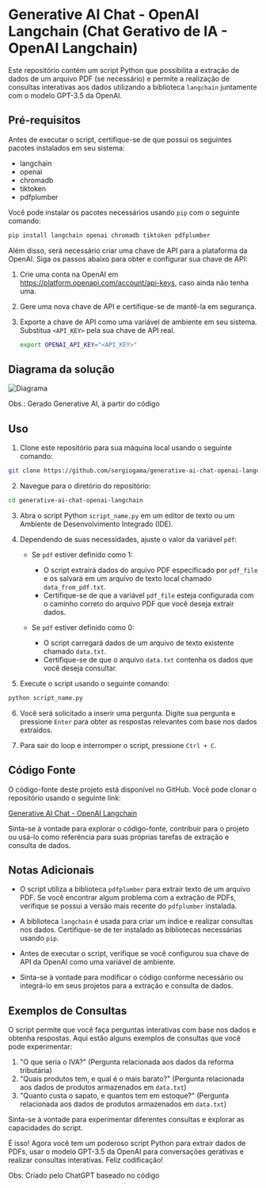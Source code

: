 # Generative AI Chat - OpenAI Langchain (Chat Gerativo de IA - OpenAI Langchain)

Este repositório contém um script Python que possibilita a extração de dados de um arquivo PDF (se necessário) e permite a realização de consultas interativas aos dados utilizando a biblioteca `langchain` juntamente com o modelo GPT-3.5 da OpenAI.

## Pré-requisitos

Antes de executar o script, certifique-se de que possui os seguintes pacotes instalados em seu sistema:

- langchain
- openai
- chromadb
- tiktoken
- pdfplumber

Você pode instalar os pacotes necessários usando `pip` com o seguinte comando:

```bash
pip install langchain openai chromadb tiktoken pdfplumber
```

Além disso, será necessário criar uma chave de API para a plataforma da OpenAI. Siga os passos abaixo para obter e configurar sua chave de API:

1. Crie uma conta na OpenAI em https://platform.openapi.com/account/api-keys, caso ainda não tenha uma.

2. Gere uma nova chave de API e certifique-se de mantê-la em segurança.

3. Exporte a chave de API como uma variável de ambiente em seu sistema. Substitua `<API_KEY>` pela sua chave de API real.

   ```bash
   export OPENAI_API_KEY="<API_KEY>"
   ```
## Diagrama da solução

![Diagrama](https://github.com/sergiogama/generative-ai-chat-openai-langchain/assets/7747903/1301a5aa-189f-4518-9a7c-31bf85a0069e)

Obs.: Gerado Generative AI, à partir do código

## Uso

1. Clone este repositório para sua máquina local usando o seguinte comando:

```bash
git clone https://github.com/sergiogama/generative-ai-chat-openai-langchain.git
```

2. Navegue para o diretório do repositório:

```bash
cd generative-ai-chat-openai-langchain
```

3. Abra o script Python `script_name.py` em um editor de texto ou um Ambiente de Desenvolvimento Integrado (IDE).

4. Dependendo de suas necessidades, ajuste o valor da variável `pdf`:

   - Se `pdf` estiver definido como 1:
     - O script extrairá dados do arquivo PDF especificado por `pdf_file` e os salvará em um arquivo de texto local chamado `data_from_pdf.txt`.
     - Certifique-se de que a variável `pdf_file` esteja configurada com o caminho correto do arquivo PDF que você deseja extrair dados.

   - Se `pdf` estiver definido como 0:
     - O script carregará dados de um arquivo de texto existente chamado `data.txt`.
     - Certifique-se de que o arquivo `data.txt` contenha os dados que você deseja consultar.

5. Execute o script usando o seguinte comando:

```bash
python script_name.py
```

6. Você será solicitado a inserir uma pergunta. Digite sua pergunta e pressione `Enter` para obter as respostas relevantes com base nos dados extraídos.

7. Para sair do loop e interromper o script, pressione `Ctrl + C`.

## Código Fonte

O código-fonte deste projeto está disponível no GitHub. Você pode clonar o repositório usando o seguinte link:

[Generative AI Chat - OpenAI Langchain](https://github.com/sergiogama/generative-ai-chat-openai-langchain.git)

Sinta-se à vontade para explorar o código-fonte, contribuir para o projeto ou usá-lo como referência para suas próprias tarefas de extração e consulta de dados.

## Notas Adicionais

- O script utiliza a biblioteca `pdfplumber` para extrair texto de um arquivo PDF. Se você encontrar algum problema com a extração de PDFs, verifique se possui a versão mais recente do `pdfplumber` instalada.

- A biblioteca `langchain` é usada para criar um índice e realizar consultas nos dados. Certifique-se de ter instalado as bibliotecas necessárias usando `pip`.

- Antes de executar o script, verifique se você configurou sua chave de API da OpenAI como uma variável de ambiente.

- Sinta-se à vontade para modificar o código conforme necessário ou integrá-lo em seus projetos para a extração e consulta de dados.

## Exemplos de Consultas

O script permite que você faça perguntas interativas com base nos dados e obtenha respostas. Aqui estão alguns exemplos de consultas que você pode experimentar:

1. "O que seria o IVA?" (Pergunta relacionada aos dados da reforma tributária)
2. "Quais produtos tem, e qual é o mais barato?" (Pergunta relacionada aos dados de produtos armazenados em `data.txt`)
3. "Quanto custa o sapato, e quantos tem em estoque?" (Pergunta relacionada aos dados de produtos armazenados em `data.txt`)

Sinta-se à vontade para experimentar diferentes consultas e explorar as capacidades do script.

É isso! Agora você tem um poderoso script Python para extrair dados de PDFs, usar o modelo GPT-3.5 da OpenAI para conversações gerativas e realizar consultas interativas. Feliz codificação!

Obs: Criado pelo ChatGPT baseado no código
